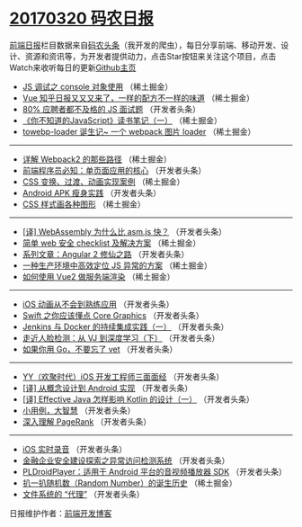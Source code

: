 # [20170320 码农日报](https://github.com/kujian/frontendDaily/blob/master/2017/03/20.md)

[前端日报](http://caibaojian.com/c/news)栏目数据来自[码农头条](http://hao.caibaojian.com/)（我开发的爬虫），每日分享前端、移动开发、设计、资源和资讯等，为开发者提供动力，点击Star按钮来关注这个项目，点击Watch来收听每日的更新[Github主页](https://github.com/kujian/frontendDaily)
* [JS 调试之 console 对象使用](http://hao.caibaojian.com/30996.html) （稀土掘金）
* [Vue 知乎日报又又又来了，一样的配方不一样的味道](http://hao.caibaojian.com/30998.html) （稀土掘金）
* [80% 应聘者都不及格的 JS 面试题](http://hao.caibaojian.com/31013.html) （开发者头条）
* [《你不知道的JavaScript》读书笔记（一）](http://hao.caibaojian.com/30988.html) （稀土掘金）
* [towebp-loader 诞生记~ 一个 webpack 图片 loader](http://hao.caibaojian.com/30990.html) （稀土掘金）

***
* [详解 Webpack2 的那些路径](http://hao.caibaojian.com/30993.html) （稀土掘金）
* [前端程序员必知：单页面应用的核心](http://hao.caibaojian.com/31017.html) （开发者头条）
* [CSS 变换、过渡、动画实现案例](http://hao.caibaojian.com/30994.html) （稀土掘金）
* [Android APK 瘦身实践](http://hao.caibaojian.com/31036.html) （开发者头条）
* [CSS 样式画各种图形](http://hao.caibaojian.com/30995.html) （稀土掘金）

***
* [[译] WebAssembly 为什么比 asm.js 快？](http://hao.caibaojian.com/31028.html) （开发者头条）
* [简单 web 安全 checklist 及解决方案](http://hao.caibaojian.com/30997.html) （稀土掘金）
* [系列文章：Angular 2 修仙之路](http://hao.caibaojian.com/31021.html) （开发者头条）
* [一种生产环境中高效定位 JS 异常的方案](http://hao.caibaojian.com/30991.html) （稀土掘金）
* [如何使用 Vue2 做服务端渲染](http://hao.caibaojian.com/30992.html) （稀土掘金）

***
* [iOS 动画从不会到熟练应用](http://hao.caibaojian.com/31027.html) （开发者头条）
* [Swift 之你应该懂点 Core Graphics](http://hao.caibaojian.com/31043.html) （开发者头条）
* [Jenkins 与 Docker 的持续集成实践（一）](http://hao.caibaojian.com/31020.html) （开发者头条）
* [走近人脸检测：从 VJ 到深度学习（下）](http://hao.caibaojian.com/31029.html) （开发者头条）
* [如果你用 Go，不要忘了 vet](http://hao.caibaojian.com/31030.html) （开发者头条）

***
* [YY（欢聚时代）iOS 开发工程师三面面经](http://hao.caibaojian.com/31033.html) （开发者头条）
* [[译] 从概念设计到 Android 实现](http://hao.caibaojian.com/31039.html) （开发者头条）
* [[译] Effective Java 怎样影响 Kotlin 的设计（一）](http://hao.caibaojian.com/31041.html) （开发者头条）
* [小用例，大智慧](http://hao.caibaojian.com/31035.html) （开发者头条）
* [深入理解 PageRank](http://hao.caibaojian.com/31042.html) （开发者头条）

***
* [iOS 实时录音](http://hao.caibaojian.com/31037.html) （开发者头条）
* [金融企业安全建设探索之异常访问检测系统](http://hao.caibaojian.com/31040.html) （开发者头条）
* [PLDroidPlayer：适用于 Android 平台的音视频播放器 SDK](http://hao.caibaojian.com/31038.html) （开发者头条）
* [扒一扒随机数（Random Number）的诞生历史](http://hao.caibaojian.com/30987.html) （稀土掘金）
* [文件系统的 “代理”](http://hao.caibaojian.com/31044.html) （开发者头条）

日报维护作者：[前端开发博客](http://caibaojian.com/) 